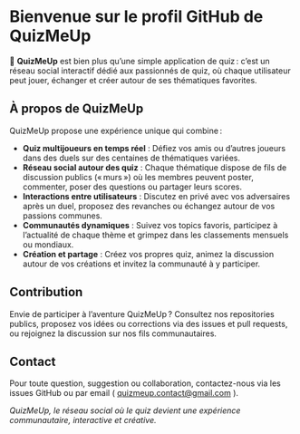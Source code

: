 # Bienvenue sur le profil GitHub de QuizMeUp

🎉 **QuizMeUp** est bien plus qu’une simple application de quiz : c’est un réseau social interactif dédié aux passionnés de quiz, où chaque utilisateur peut jouer, échanger et créer autour de ses thématiques favorites.

## À propos de QuizMeUp

QuizMeUp propose une expérience unique qui combine :

- **Quiz multijoueurs en temps réel** : Défiez vos amis ou d’autres joueurs dans des duels sur des centaines de thématiques variées.
- **Réseau social autour des quiz** : Chaque thématique dispose de fils de discussion publics (« murs ») où les membres peuvent poster, commenter, poser des questions ou partager leurs scores.
- **Interactions entre utilisateurs** : Discutez en privé avec vos adversaires après un duel, proposez des revanches ou échangez autour de vos passions communes.
- **Communautés dynamiques** : Suivez vos topics favoris, participez à l’actualité de chaque thème et grimpez dans les classements mensuels ou mondiaux.
- **Création et partage** : Créez vos propres quiz, animez la discussion autour de vos créations et invitez la communauté à y participer.

## Contribution

Envie de participer à l’aventure QuizMeUp ? Consultez nos repositories publics, proposez vos idées ou corrections via des issues et pull requests, ou rejoignez la discussion sur nos fils communautaires.

## Contact

Pour toute question, suggestion ou collaboration, contactez-nous via les issues GitHub ou par email ( quizmeup.contact@gmail.com ).

*QuizMeUp, le réseau social où le quiz devient une expérience communautaire, interactive et créative.*

